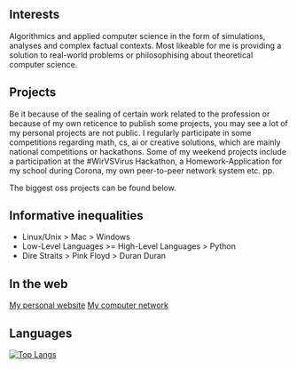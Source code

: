 ## Interests
Algorithmics and applied computer science in the form of simulations, analyses and complex factual contexts. Most likeable for me is providing a solution to real-world problems or philosophising about theoretical computer science.
## Projects
Be it because of the sealing of certain work related to the profession or because of my own reticence to publish some projects, you may see a lot of my personal projects are not public. I regularly participate in some competitions regarding math, cs, ai or creative solutions, which are mainly national competitions or hackathons.
Some of my weekend projects include a participation at the #WirVSVirus Hackathon, a Homework-Application for my school during Corona, my own peer-to-peer network system etc. pp.

The biggest oss projects can be found below.
## Informative inequalities
- Linux/Unix > Mac > Windows
- Low-Level Languages >= High-Level Languages > Python
- Dire Straits > Pink Floyd  > Duran Duran
## In the web
[My personal website](https://yves.vos.codes)
[My computer network](https://ultranetz.com)

## Languages
[![Top Langs](https://github-readme-stats.vercel.app/api/top-langs/?username=yves147&langs_count=4&layout=compact&theme=dark)](https://github.com/yves147?tab=repositories)
